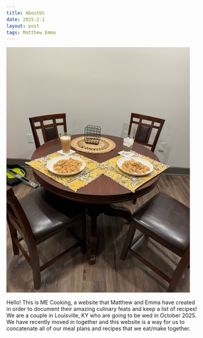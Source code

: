 ```yaml
---
title: AboutUs
date: 2025-2-1
layout: post
tags: Matthew Emma
---
```


<img src="/assets/DinnerTable.jpg" alt="DinnerTable">

Hello! This is ME Cooking, a website that Matthew and Emma have created in order to document their amazing culinary feats and keep a list of recipes!
We are a couple in Louisville, KY who are going to be wed in October 2025. We have recently moved in together and this website is a way for us to concatenate all of our meal plans and recipes that we eat/make together.
